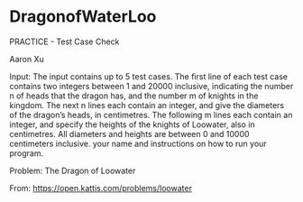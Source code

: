 # DragonofWaterLoo
 PRACTICE - Test Case Check
 
 Aaron Xu
 
 Input:
The input contains up to 5 test cases. The first line of each test case contains two integers between 1 and 20000 inclusive, indicating the number n of heads that the dragon has, and the number m of knights in the kingdom. The next n lines each contain an integer, and give the diameters of the dragon’s heads, in centimetres. The following m lines each contain an integer, and specify the heights of the knights of Loowater, also in centimetres. All diameters and heights are between 0 and 10000 centimeters inclusive.
your name and instructions on how to run your program. 

Problem: The Dragon of Loowater

From: https://open.kattis.com/problems/loowater
